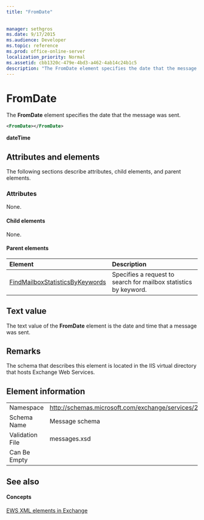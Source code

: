 ```yaml
---
title: "FromDate"
 
 
manager: sethgros
ms.date: 9/17/2015
ms.audience: Developer
ms.topic: reference
ms.prod: office-online-server
localization_priority: Normal
ms.assetid: cbb1320c-479e-4bd3-a462-4ab14c24b1c5
description: "The FromDate element specifies the date that the message was sent."
---
```


# FromDate

The **FromDate** element specifies the date that the message was sent. 
  
```XML
<FromDate></FromDate>
```

 **dateTime**
## Attributes and elements

The following sections describe attributes, child elements, and parent elements.
  
### Attributes

None.
  
#### Child elements

None.
  
#### Parent elements

|**Element**|**Description**|
|:-----|:-----|
|[FindMailboxStatisticsByKeywords](findmailboxstatisticsbykeywords.md) <br/> |Specifies a request to search for mailbox statistics by keyword.  <br/> |
   
## Text value

The text value of the **FromDate** element is the date and time that a message was sent. 
  
## Remarks

The schema that describes this element is located in the IIS virtual directory that hosts Exchange Web Services.
  
## Element information

|||
|:-----|:-----|
|Namespace  <br/> |http://schemas.microsoft.com/exchange/services/2006/messages  <br/> |
|Schema Name  <br/> |Message schema  <br/> |
|Validation File  <br/> |messages.xsd  <br/> |
|Can Be Empty  <br/> ||
   
## See also

#### Concepts

[EWS XML elements in Exchange](ews-xml-elements-in-exchange.md)

